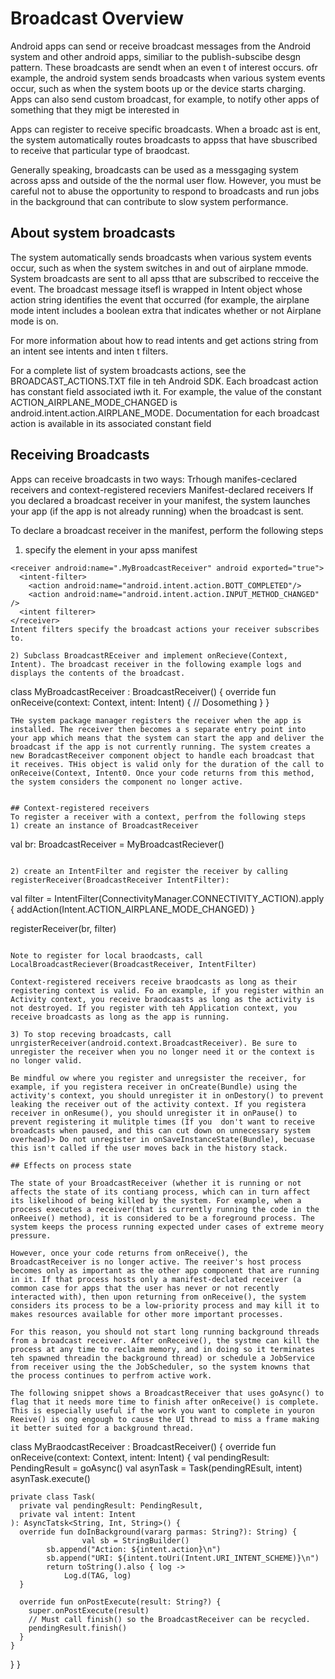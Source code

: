 # Broadcast Overview
Android apps can send or receive broadcast messages from the Android system and other android apps, similiar to the publish-subscibe desgn pattern. These broadcasts are  sendt when an even t of interest occurs. ofr example, the android system sends broadcasts when various system events occur, such as when the system boots up or the device starts charging. Apps can also send custom broadcast, for example, to notify other apps of something that they migt be interested in 

Apps can register to receive specific  broadcasts. When a broadc ast is ent, the system automatically routes broadcasts to appss that have sbuscribed to receive that particular type of braodcast. 

Generally speaking, broadcasts can be used as a messgaging system across apss and outside of the  the normal user flow. However, you must be careful not to abuse the opportunity to respond to broadcasts and run jobs in the background that can contribute to slow system performance. 

## About system broadcasts

The system automatically sends broadcasts when various system events occur, such as when the system switches in and out of airplane mmode. System broadcasts are sent to all apss tthat are subscribed to recceive the event. The broadcast message itsefl is wrapped in Intent object whose action string identifies the event that occurred (for example, the airplane mode intent includes a boolean extra that indicates whether or not Airplane mode is on. 

For more information about how to read intents and get actions string from an intent see intents and inten t filters. 

For a complete list of system broadcasts actions, see the BROADCAST_ACTIONS.TXT file in teh Android SDK. Each broadcast action has constant field associated iwth it. For example, the value of the constant ACTION_AIRPLANE_MODE_CHANGED is android.intent.action.AIRPLANE_MODE. Documentation for each broadcast action is available in its associated constant field

## Receiving Broadcasts
Apps can receive broadcasts in two ways: Trhough manifes-ceclared receivers and context-registered receviers
Manifest-declared receivers
If you declared a broadcast receiver in your manifest, the system launches your app (if the app is not already running) when the broadcast is sent. 

To declare a broadcast receiver in the manifest, perform the following steps
1) specify the <receiver> element in your apss manifest

```
<receiver android:name=".MyBroadcastReceiver" android exported="true">
  <intent-filter>
    <action android:name="android.intent.action.BOTT_COMPLETED"/>
    <action android:name="android.intent.action.INPUT_METHOD_CHANGED" />
  <intent filterer>
</receiver>
Intent filters specify the broadcast actions your receiver subscribes to. 

2) Subclass BroadcastREceiver and implement onRecieve(Context, Intent). The broadcast receiver in the following example logs and displays the contents of the broadcast.
```
class MyBroadcastReceiver : BroadcastReceiver() {
  override fun onReceive(context: Context, intent: Intent) {
    // Dosomething
  }
}
```
THe system package manager registers the receiver when the app is installed. The receiver then becomes a s separate entry point into your app which means that the system can start the app and deliver the broadcast if the app is not currently running. The system creates a new BoradcastReceiver component object to handle each broadcast that it receives. THis object is valid only for the duration of the call to onReceive(Context, Intent0. Once your code returns from this method, the system considers the component no longer active. 


## Context-registered receivers
To register a receiver with a context, perfrom the following steps
1) create an instance of BroadcastReceiver
```
val br: BroadcastReceiver = MyBroadcastReciever()
```

2) create an IntentFilter and register the receiver by calling registerReceiver(BroadcastReceiver IntentFilter):
```
val filter = IntentFilter(ConnectivityManager.CONNECTIVITY_ACTION).apply {
  addAction(Intent.ACTION_AIRPLANE_MODE_CHANGED)
}

registerReceiver(br, filter)
```

Note to register for local braodcasts, call LocalBroadcastReciever(BroadcastReceiver, IntentFilter)

Context-registered receivers receive braodcasts as long as their registering context is valid. Fo an example, if you register within an Activity context, you receive braodcaasts as long as the activity is not destroyed. If you register with teh Application context, you receive broadcasts as long as the app is running. 

3) To stop receving broadcasts, call unrgisterReceiver(android.context.BroadcastReceiver). Be sure to unregister the receiver when you no longer need it or the context is no longer valid. 

Be mindful ow where you register and unregsister the receiver, for example, if you registera receiver in onCreate(Bundle) using the activity's context, you should unregister it in onDestory() to prevent leaking the receiver out of the activity context. If you registera receiver in onResume(), you should unregister it in onPause() to prevent registering it mulitple times (If you  don't want to receive broadcasts when paused, and this can cut down on unnecessary system overhead)> Do not unregister in onSaveInstanceState(Bundle), becuase this isn't called if the user moves back in the history stack. 

## Effects on process state

The state of your BroadcastReceiver (whether it is running or not affects the state of its contiang process, which can in turn affect its likelihood of being killed by the system. For example, when a process executes a receiver(that is currently running the code in the onReeive() method), it is considered to be a foreground process. The system keeps the process running expected under cases of extreme meory pressure. 

However, once your code returns from onReceive(), the BroadcastReceiver is no longer active. The reeiver's host process becomes only as important as the other app component that are running in it. If that process hosts only a manifest-declated receiver (a common case for apps that the user has never or not recently interacted with), then upon returning from onReceive(), the system considers its process to be a low-priority process and may kill it to makes resources available for other more important processes. 

For this reason, you should not start long running background threads from a broadcast receiver. After onReceive(), the systme can kill the process at any time to reclaim memory, and in doing so it terminates teh spawned threadin the background thread) or schedule a JobService from receiver using the the JobScheduler, so the system knowns that the process continues to perfrom active work.

The following snippet shows a BroadcastReceiver that uses goAsync() to flag that it needs more time to finish after onReceive() is complete. This is especially useful if the work you want to complete in youron Reeive() is ong engough to cause the UI thread to miss a frame making it better suited for a background thread. 
```
class MyBraodcastReceiver : BroadcastReceiver() {
  override fun onReceive(context: Context, intent: Intent) {
    val pendingResult: PendingResult = goAsync()
    val asynTask = Task(pendingREsult, intent)
    asynTask.execute()
    
    private class Task(
      private val pendingResult: PendingResult,
      private val intent: Intent
    ): AsyncTatsk<String, Int, String>() {
      override fun doInBackground(vararg parmas: String?): String) {
                    val sb = StringBuilder()
            sb.append("Action: ${intent.action}\n")
            sb.append("URI: ${intent.toUri(Intent.URI_INTENT_SCHEME)}\n")
            return toString().also { log ->
                Log.d(TAG, log)
      }
      
      override fun onPostExecute(result: String?) {
        super.onPostExecute(result)
        // Must call finish() so the BroadcastReceiver can be recycled.
        pendingResult.finish()
      }
    }
  }
}
```



